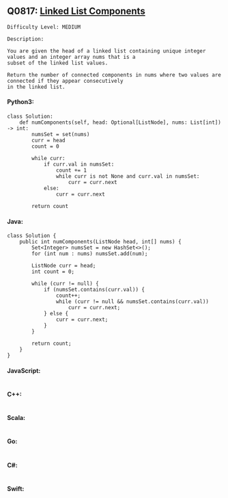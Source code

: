 ## Q0817: [Linked List Components](https://leetcode.com/problems/linked-list-components/)

```
Difficulty Level: MEDIUM
```

```
Description:

You are given the head of a linked list containing unique integer values and an integer array nums that is a
subset of the linked list values.

Return the number of connected components in nums where two values are connected if they appear consecutively
in the linked list.
```

#### Python3:

```
class Solution:
    def numComponents(self, head: Optional[ListNode], nums: List[int]) -> int:
        numsSet = set(nums)
        curr = head
        count = 0

        while curr:
            if curr.val in numsSet:
                count += 1
                while curr is not None and curr.val in numsSet:
                    curr = curr.next
            else:
                curr = curr.next

        return count
```

#### Java:

```
class Solution {
    public int numComponents(ListNode head, int[] nums) {
        Set<Integer> numsSet = new HashSet<>();
        for (int num : nums) numsSet.add(num);

        ListNode curr = head;
        int count = 0;

        while (curr != null) {
            if (numsSet.contains(curr.val)) {
                count++;
                while (curr != null && numsSet.contains(curr.val))
                    curr = curr.next;
            } else {
                curr = curr.next;
            }
        }

        return count;
    }
}
```

#### JavaScript:

```

```

#### C++:

```

```

#### Scala:

```

```

#### Go:

```

```

#### C#:

```

```

#### Swift:

```

```